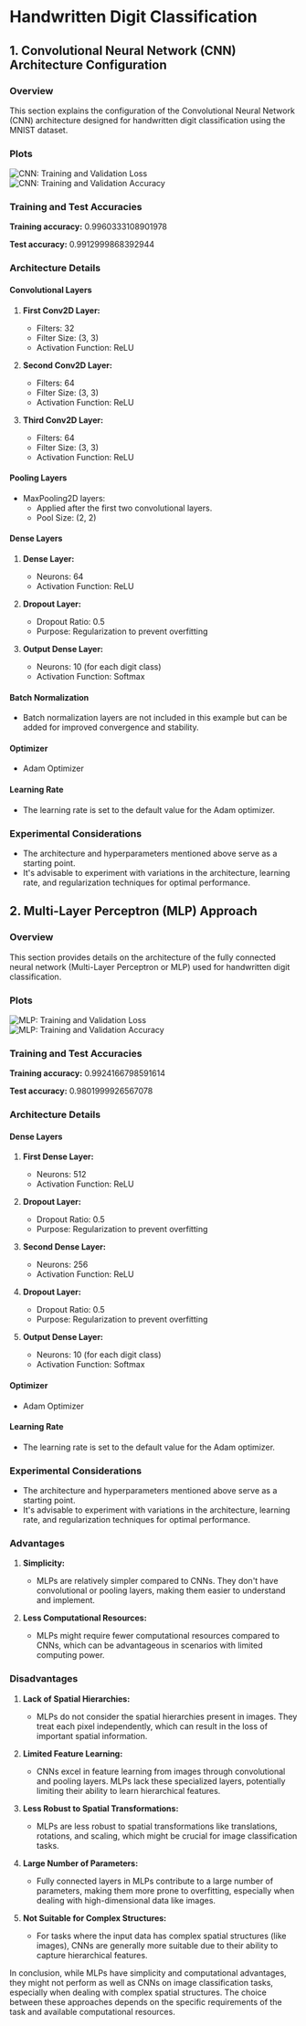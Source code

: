 # Handwritten Digit Classification

## 1. Convolutional Neural Network (CNN) Architecture Configuration

### Overview

This section explains the configuration of the Convolutional Neural Network (CNN) architecture designed for handwritten
digit classification using the MNIST dataset.

### Plots

![CNN: Training and Validation Loss](cnn_training_and_validation_loss.png)
![CNN: Training and Validation Accuracy](cnn_training_and_validation_accuracy.png)

### Training and Test Accuracies

**Training accuracy:** 0.9960333108901978

**Test accuracy:** 0.9912999868392944

### Architecture Details

#### Convolutional Layers

1. **First Conv2D Layer:**
    - Filters: 32
    - Filter Size: (3, 3)
    - Activation Function: ReLU

2. **Second Conv2D Layer:**
    - Filters: 64
    - Filter Size: (3, 3)
    - Activation Function: ReLU

3. **Third Conv2D Layer:**
    - Filters: 64
    - Filter Size: (3, 3)
    - Activation Function: ReLU

#### Pooling Layers

- MaxPooling2D layers:
    - Applied after the first two convolutional layers.
    - Pool Size: (2, 2)

#### Dense Layers

1. **Dense Layer:**
    - Neurons: 64
    - Activation Function: ReLU

2. **Dropout Layer:**
    - Dropout Ratio: 0.5
    - Purpose: Regularization to prevent overfitting

3. **Output Dense Layer:**
    - Neurons: 10 (for each digit class)
    - Activation Function: Softmax

#### Batch Normalization

- Batch normalization layers are not included in this example but can be added for improved convergence and stability.

#### Optimizer

- Adam Optimizer

#### Learning Rate

- The learning rate is set to the default value for the Adam optimizer.

### Experimental Considerations

- The architecture and hyperparameters mentioned above serve as a starting point.
- It's advisable to experiment with variations in the architecture, learning rate, and regularization techniques for
  optimal performance.

## 2. Multi-Layer Perceptron (MLP) Approach

### Overview

This section provides details on the architecture of the fully connected neural network (Multi-Layer Perceptron or MLP)
used for handwritten digit classification.

### Plots

![MLP: Training and Validation Loss](mlp_training_and_validation_loss.png)
![MLP: Training and Validation Accuracy](mlp_training_and_validation_accuracy.png)

### Training and Test Accuracies

**Training accuracy:** 0.9924166798591614

**Test accuracy:** 0.9801999926567078

### Architecture Details

#### Dense Layers

1. **First Dense Layer:**
    - Neurons: 512
    - Activation Function: ReLU

2. **Dropout Layer:**
    - Dropout Ratio: 0.5
    - Purpose: Regularization to prevent overfitting

3. **Second Dense Layer:**
    - Neurons: 256
    - Activation Function: ReLU

4. **Dropout Layer:**
    - Dropout Ratio: 0.5
    - Purpose: Regularization to prevent overfitting

5. **Output Dense Layer:**
    - Neurons: 10 (for each digit class)
    - Activation Function: Softmax

#### Optimizer

- Adam Optimizer

#### Learning Rate

- The learning rate is set to the default value for the Adam optimizer.

### Experimental Considerations

- The architecture and hyperparameters mentioned above serve as a starting point.
- It's advisable to experiment with variations in the architecture, learning rate, and regularization techniques for
  optimal performance.

### Advantages

1. **Simplicity:**
    - MLPs are relatively simpler compared to CNNs. They don't have convolutional or pooling layers, making them easier
      to understand and implement.

2. **Less Computational Resources:**
    - MLPs might require fewer computational resources compared to CNNs, which can be advantageous in scenarios with
      limited computing power.

### Disadvantages

1. **Lack of Spatial Hierarchies:**
    - MLPs do not consider the spatial hierarchies present in images. They treat each pixel independently, which can
      result in the loss of important spatial information.

2. **Limited Feature Learning:**
    - CNNs excel in feature learning from images through convolutional and pooling layers. MLPs lack these specialized
      layers, potentially limiting their ability to learn hierarchical features.

3. **Less Robust to Spatial Transformations:**
    - MLPs are less robust to spatial transformations like translations, rotations, and scaling, which might be crucial
      for image classification tasks.

4. **Large Number of Parameters:**
    - Fully connected layers in MLPs contribute to a large number of parameters, making them more prone to overfitting,
      especially when dealing with high-dimensional data like images.

5. **Not Suitable for Complex Structures:**
    - For tasks where the input data has complex spatial structures (like images), CNNs are generally more suitable due
      to their ability to capture hierarchical features.

In conclusion, while MLPs have simplicity and computational advantages, they might not perform as well as CNNs on image
classification tasks, especially when dealing with complex spatial structures.
The choice between these approaches depends on the specific requirements of the task and available computational
resources.